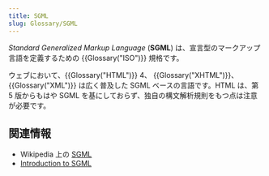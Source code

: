 ```yaml
---
title: SGML
slug: Glossary/SGML
---
```


_Standard Generalized Markup Language_ (**SGML**) は、宣言型のマークアップ言語を定義するための {{Glossary("ISO")}} 規格です。

ウェブにおいて、{{Glossary("HTML")}} 4、 {{Glossary("XHTML")}}、 {{Glossary("XML")}} は広く普及した SGML ベースの言語です。HTML は、第 5 版からもはや SGML を基にしておらず、独自の構文解析規則をもつ点は注意が必要です。

## 関連情報

- Wikipedia 上の [SGML](https://ja.wikipedia.org/wiki/SGML)
- [Introduction to SGML](http://www.isgmlug.org/)
